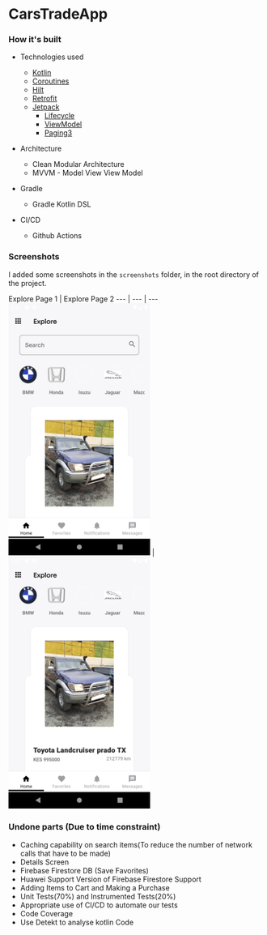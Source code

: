 # CarsTradeApp

### How it's built

* Technologies used
    * [Kotlin](https://kotlinlang.org/)
    * [Coroutines](https://kotlinlang.org/docs/reference/coroutines-overview.html)
    * [Hilt](https://developer.android.com/training/dependency-injection/hilt-android)
    * [Retrofit](https://square.github.io/retrofit/)
    * [Jetpack](https://developer.android.com/jetpack)
        * [Lifecycle](https://developer.android.com/topic/libraries/architecture/lifecycle)
        * [ViewModel](https://developer.android.com/topic/libraries/architecture/viewmodel)
        * [Paging3](https://developer.android.com/topic/libraries/architecture/paging/v3-overview)

* Architecture
    * Clean Modular Architecture
    * MVVM - Model View View Model

* Gradle
    * Gradle Kotlin DSL


* CI/CD
    * Github Actions

### Screenshots

I added some screenshots in the `screenshots` folder, in the root directory of the project.

Explore Page 1 | Explore Page 2 --- | --- | ---
<img src="https://github.com/sammy-mutahi/CarsTradeApp/blob/develop/screenshots/image1.png" width="280"/>
| <img src="https://github.com/sammy-mutahi/CarsTradeApp/blob/develop/screenshots/image2.png" width="280"/>

### Undone parts (Due to time constraint)

* Caching capability on search items(To reduce the number of network calls that have to be made)
* Details Screen
* Firebase Firestore DB (Save Favorites)
* Huawei Support Version of Firebase Firestore Support
* Adding Items to Cart and Making a Purchase
* Unit Tests(70%) and Instrumented Tests(20%)
* Appropriate use of CI/CD to automate our tests
* Code Coverage
* Use Detekt to analyse kotlin Code
